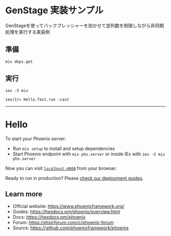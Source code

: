 # GenStage 実装サンプル

GenStageを使ってバックプレッシャーを効かせて並列数を制限しながら非同期処理を実行する実装例

## 準備

```
mix deps.get
```

## 実行

```
iex -S mix

iex(1)> Hello.Test.run :cast
```

---

# Hello

To start your Phoenix server:

  * Run `mix setup` to install and setup dependencies
  * Start Phoenix endpoint with `mix phx.server` or inside IEx with `iex -S mix phx.server`

Now you can visit [`localhost:4000`](http://localhost:4000) from your browser.

Ready to run in production? Please [check our deployment guides](https://hexdocs.pm/phoenix/deployment.html).

## Learn more

  * Official website: https://www.phoenixframework.org/
  * Guides: https://hexdocs.pm/phoenix/overview.html
  * Docs: https://hexdocs.pm/phoenix
  * Forum: https://elixirforum.com/c/phoenix-forum
  * Source: https://github.com/phoenixframework/phoenix
